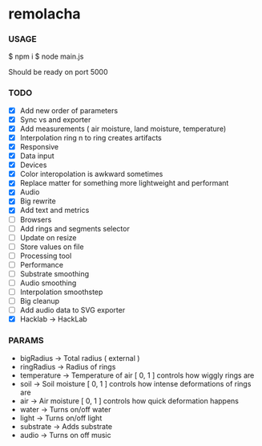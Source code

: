 # remolacha

### USAGE

$ npm i
$ node main.js

Should be ready on port 5000

### TODO

- [x] Add new order of parameters
- [x] Sync vs and exporter
- [x] Add measurements ( air moisture, land moisture, temperature)
- [x] Interpolation ring n to ring creates artifacts
- [x] Responsive
- [x] Data input
- [x] Devices
- [x] Color interopolation is awkward sometimes
- [x] Replace matter for something more lightweight and performant
- [x] Audio
- [x] Big rewrite
- [x] Add text and metrics
- [ ] Browsers
- [ ] Add rings and segments selector
- [ ] Update on resize
- [ ] Store values on file
- [ ] Processing tool
- [ ] Performance
- [ ] Substrate smoothing
- [ ] Audio smoothing
- [ ] Interpolation smoothstep
- [ ] Big cleanup
- [ ] Add audio data to SVG exporter
- [x] Hacklab -> HackLab

### PARAMS

* bigRadius -> Total radius ( external )
* ringRadius -> Radius of rings
* temperature -> Temperature of air [ 0, 1 ] controls how wiggly rings are
* soil -> Soil moisture [ 0, 1 ] controls how intense deformations of rings are
* air -> Air moisture [ 0, 1 ] controls how quick deformation happens
* water -> Turns on/off water
* light -> Turns on/off light
* substrate -> Adds substrate
* audio -> Turns on off music
